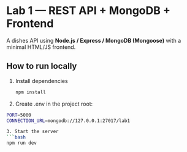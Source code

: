 # Lab 1 — REST API + MongoDB + Frontend

A dishes API using **Node.js / Express / MongoDB (Mongoose)** with a minimal HTML/JS frontend.

## How to run locally

1. Install dependencies
   ```bash
   npm install
2. Create .env in the project root:
```bash
PORT=5000
CONNECTION_URL=mongodb://127.0.0.1:27017/lab1

3. Start the server
```bash
npm run dev
